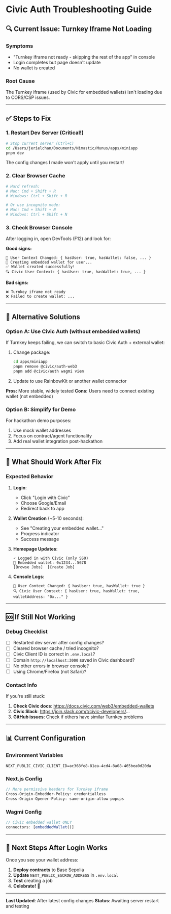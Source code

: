 # Civic Auth Troubleshooting Guide

## 🔍 Current Issue: Turnkey Iframe Not Loading

### Symptoms
- "Turnkey iframe not ready - skipping the rest of the app" in console
- Login completes but page doesn't update
- No wallet is created

### Root Cause
The Turnkey iframe (used by Civic for embedded wallets) isn't loading due to CORS/CSP issues.

---

## ✅ Steps to Fix

### 1. **Restart Dev Server** (Critical!)

```bash
# Stop current server (Ctrl+C)
cd /Users/jerielchan/Documents/Nimastic/Munus/apps/miniapp
pnpm dev
```

The config changes I made won't apply until you restart!

### 2. **Clear Browser Cache**

```bash
# Hard refresh:
# Mac: Cmd + Shift + R
# Windows: Ctrl + Shift + R

# Or use incognito mode:
# Mac: Cmd + Shift + N
# Windows: Ctrl + Shift + N
```

### 3. **Check Browser Console**

After logging in, open DevTools (F12) and look for:

**Good signs:**
```
👤 User Context Changed: { hasUser: true, hasWallet: false, ... }
🔑 Creating embedded wallet for user...
✅ Wallet created successfully!
🔍 Civic User Context: { hasUser: true, hasWallet: true, ... }
```

**Bad signs:**
```
❌ Turnkey iframe not ready
❌ Failed to create wallet: ...
```

---

## 🔧 Alternative Solutions

### Option A: Use Civic Auth (without embedded wallets)

If Turnkey keeps failing, we can switch to basic Civic Auth + external wallet:

1. Change package:
   ```bash
   cd apps/miniapp
   pnpm remove @civic/auth-web3
   pnpm add @civic/auth wagmi viem
   ```

2. Update to use RainbowKit or another wallet connector

**Pros:** More stable, widely tested
**Cons:** Users need to connect existing wallet (not embedded)

### Option B: Simplify for Demo

For hackathon demo purposes:

1. Use mock wallet addresses
2. Focus on contract/agent functionality
3. Add real wallet integration post-hackathon

---

## 🎯 What Should Work After Fix

### Expected Behavior

1. **Login**:
   - Click "Login with Civic"
   - Choose Google/Email
   - Redirect back to app

2. **Wallet Creation** (~5-10 seconds):
   - See "Creating your embedded wallet..."
   - Progress indicator
   - Success message

3. **Homepage Updates**:
   ```
   ✓ Logged in with Civic (only SSO)
   🔵 Embedded wallet: 0x1234...5678
   [Browse Jobs]  [Create Job]
   ```

4. **Console Logs**:
   ```
   👤 User Context Changed: { hasUser: true, hasWallet: true }
   🔍 Civic User Context: { hasUser: true, hasWallet: true, walletAddress: "0x..." }
   ```

---

## 🆘 If Still Not Working

### Debug Checklist

- [ ] Restarted dev server after config changes?
- [ ] Cleared browser cache / tried incognito?
- [ ] Civic Client ID is correct in `.env.local`?
- [ ] Domain `http://localhost:3000` saved in Civic dashboard?
- [ ] No other errors in browser console?
- [ ] Using Chrome/Firefox (not Safari)?

### Contact Info

If you're still stuck:

1. **Check Civic docs**: https://docs.civic.com/web3/embedded-wallets
2. **Civic Slack**: https://join.slack.com/t/civic-developers/...
3. **GitHub issues**: Check if others have similar Turnkey problems

---

## 📊 Current Configuration

### Environment Variables
```
NEXT_PUBLIC_CIVIC_CLIENT_ID=ac368fe8-81ea-4cd4-8a08-465bea0d20da
```

### Next.js Config
```javascript
// More permissive headers for Turnkey iframe
Cross-Origin-Embedder-Policy: credentialless
Cross-Origin-Opener-Policy: same-origin-allow-popups
```

### Wagmi Config
```typescript
// Civic embedded wallet ONLY
connectors: [embeddedWallet()]
```

---

## 🚀 Next Steps After Login Works

Once you see your wallet address:

1. **Deploy contracts** to Base Sepolia
2. **Update** `NEXT_PUBLIC_ESCROW_ADDRESS` in `.env.local`
3. **Test** creating a job
4. **Celebrate!** 🎉

---

**Last Updated**: After latest config changes
**Status**: Awaiting server restart and testing

